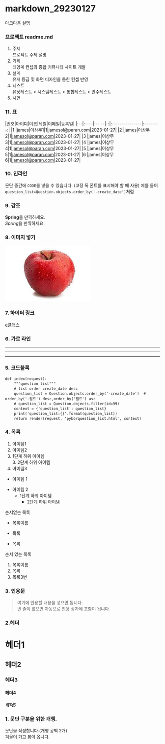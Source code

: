# markdown_29230127
마크다운 설명

### 프로젝트 readme.md
1. 주제  
  프로젝트 주제 설명  
2. 기획  
  태양계 컨셉의 종합 커뮤니티 사이트 개발  
3. 설계  
  유저 등급 및 화면 디자인을 통한 컨셉 반영  
4. 테스트  
  유닛테스트 > 시스템테스트 > 통합테스트 > 인수테스트  
5. 시연  
  
### 11. 표
|번호|아이디|이름|레벨|이메일|등록일|
|:--|:----|:-- --|-:|:---------------|:--------:|
|1  |james|이상무1|1|jamesol@paran.com|2023-01-27|
|2  |james|이상무2|1|jamesol@paran.com|2023-01-27|
|3  |james|이상무3|1|jamesol@paran.com|2023-01-27|
|4  |james|이상무4|1|jamesol@paran.com|2023-01-27|
|5  |james|이상무5|1|jamesol@paran.com|2023-01-27|
|6  |james|이상무6|1|jamesol@paran.com|2023-01-27|

### 10. 인라인
문단 중간에 `CODE`를 넣을 수 있습니다.  (고정 폭 폰트를 표시해야 할 때 사용)
예를 들어 `question_list=Question.objects.order_by('-create_date')`처럼


### 9. 강조
**Spring**을 만끽하세요.  
*Spring*을 만끽하세요.

### 8. 이미지 넣기
![사과](doc/사과.jpg "사과")


### 7. 하이퍼 링크
[e클래스](http://cafe.daum.net/pcwk "e클래스의 cafe입니다.")


### 6. 가로 라인
---
***
------

### 5. 코드블록
```
def index(request):
    """question list"""
    # list order create_date desc
    question_list = Question.objects.order_by('-create_date')  # order_by('-필드') desc,order_by('필드') asc
    # question_list = Question.objects.filter(id=99)
    context = {'question_list': question_list}
    print('question_list:{}'.format(question_list))
    return render(request, 'pybo/question_list.html', context)
```


### 4. 목록
1. 아이템1
2. 아이템2  
  9. 1단계 하위 아이템  
    3. 2단계 하위 아이템
9. 아이템3

- 아이템 1  
+ 아이템 2  
  - 1단계 하위 아이템  
    * 2단계 하위 아이템  

순서없는 목록  
* 목록이름
- 목록
+ 목록

순서 있는 목록
1. 목록이름
2. 목록
3. 목록3번

### 3. 인용문
> 여기에 인용할 내용을 넣으면 됩니다.  
> 빈 줄이 없으면 자동으로 인용 상자에 포함이 됩니다.

### 2.헤더
# 헤더1
## 헤더2
### 헤더3
#### 헤더4
##### 헤더5

### 1. 문단 구분을 위한 개행.
문단을 작성합니다.(개행 공백 2개)  
겨울이 가고 봄이 옵니다.
